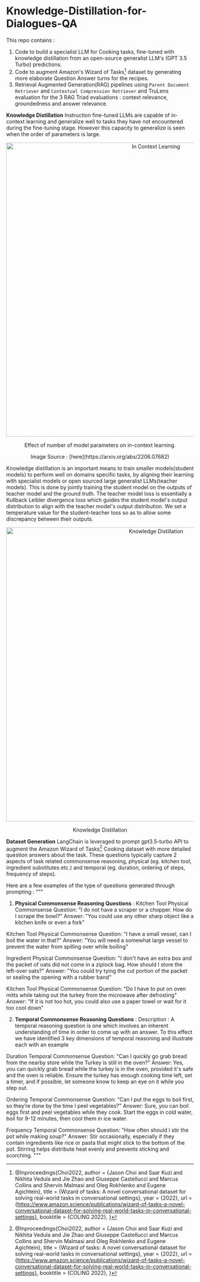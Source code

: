 # Knowledge-Distillation-for-Dialogues-QA

This repo contains :
1. Code to build a specialist LLM for Cooking tasks, fine-tuned with knowledge distillation from an open-source generalist LLM's (GPT 3.5 Turbo) predictions.
2. Code to augment Amazon's Wizard of Tasks[^1] dataset by generating more elaborate Question Answer turns for the recipes.
3. Retrieval Augmented Generation(RAG) pipelines using `Parent Document Retriever` and `Contextual Compression Retriever` and TruLens evaluation for the 3 RAG Triad evaluations : context relevance, groundedness and answer relevance.



**Knowledge Distillation**
Instruction fine-tuned LLMs are capable of in-context learning and generalize well to tasks they have not encountered during the fine-tuning stage. However this capacity to generalize is seen when the order of parameters is large.

<p align="center">
 <img width="789" alt="In Context Learning" src=https://github.com/iwinterknight/Knowledge-Distillation-for-Dialogues-QA/assets/37212007/a501eb92-a098-4516-8b21-6545e4ae2bf3>
 <center> Effect of number of model parameters on in-context learning. </center>
</p>
<center> Image Source : [here](https://arxiv.org/abs/2206.07682) </center>


Knowledge distillation is an important means to train smaller models(student models) to perform well on domains specific tasks, by aligning their learning with specialist models or open sourced large generalist LLMs(teacher models). This is done by jointly training the student model on the outputs of teacher model and the ground truth. The teacher model loss is essentially a Kullback Leibler divergence loss which guides the student model's output distribution to align with the teacher model's output distribution. We set a temperature value for the student-teacher loss so as to allow some discrepancy between their outputs.

<p align="center">
 <img width="789" alt="Knowledge Distillation" src=https://github.com/iwinterknight/Knowledge-Distillation-for-Dialogues-QA/assets/37212007/815e64d4-bbac-4495-b614-f15e3503f7ab> 
 <center> Knowledge Distillation </center>
</p>


**Dataset Generation**
LangChain is leveraged to prompt gpt3.5-turbo API to augment the Amazon Wizard of Tasks[^1] Cooking dataset with more detailed question answers about the task. These questions typically capture 2 aspects of task related commonsense reasoning, physical (eg. kitchen tool, ingredient substitutes etc.) and temporal (eg. duration, ordering of steps, frequency of steps).

Here are a few examples of the type of questions generated through prompting :
"""
1. **Physical Commonsense Reasoning Questions** :
Kitchen Tool Physical Commonsense Question: "I do not have a scraper or a chopper. How do I scrape the bowl?"
Answer: "You could use any other sharp object like a kitchen knife or even a fork"

Kitchen Tool Physical Commonsense Question: "I have a small vessel, can I boil the water in that?"
Answer: "You will need a somewhat large vessel to prevent the water from spilling over while boiling"

Ingredient Physical Commonsense Question: "I don't have an extra box and the packet of oats did not come in a ziplock bag. How should I store the left-over oats?"
Answer: "You could try tying the cut portion of the packet or sealing the opening with a rubber band"

Kitchen Tool Physical Commonsense Question: "Do I have to put on oven mitts while taking out the turkey from the microwave after defrosting"
Answer: "If it is not too hot, you could also use a paper towel or wait for it too cool down"


2. **Temporal Commonsense Reasoning Questions** :
Description : A temporal reasoning question is one which involves an inherent understanding of time in order to come up with an answer. To this effect we have identified 3 key dimensions of temporal reasoning and illustrate each with an example

Duration Temporal Commonsense Question: "Can I quickly go grab bread from the nearby store while the Turkey is still in the oven?"
Answer: Yes, you can quickly grab bread while the turkey is in the oven, provided it's safe and the oven is reliable. Ensure the turkey has enough cooking time left, set a timer, and if possible, let someone know to keep an eye on it while you step out.

Ordering Temporal Commonsense Question: "Can I put the eggs to boil first, so they’re done by the time I peel vegetables?"
Answer: Sure, you can boil eggs first and peel vegetables while they cook. Start the eggs in cold water, boil for 9-12 minutes, then cool them in ice water.

Frequency Temporal Commonsense Question: "How often should I stir the pot while making soup?"
Answer: Stir occasionally, especially if they contain ingredients like rice or pasta that might stick to the bottom of the pot. Stirring helps distribute heat evenly and prevents sticking and scorching.
"""













[^1]: @Inproceedings{Choi2022,
 author = {Jason Choi and Saar Kuzi and Nikhita Vedula and Jie Zhao and Giuseppe Castellucci and Marcus Collins and Shervin Malmasi and Oleg Rokhlenko and Eugene Agichtein},
 title = {Wizard of tasks: A novel conversational dataset for solving real-world tasks in conversational settings},
 year = {2022},
 url = {https://www.amazon.science/publications/wizard-of-tasks-a-novel-conversational-dataset-for-solving-real-world-tasks-in-conversational-settings},
 booktitle = {COLING 2022},
}
